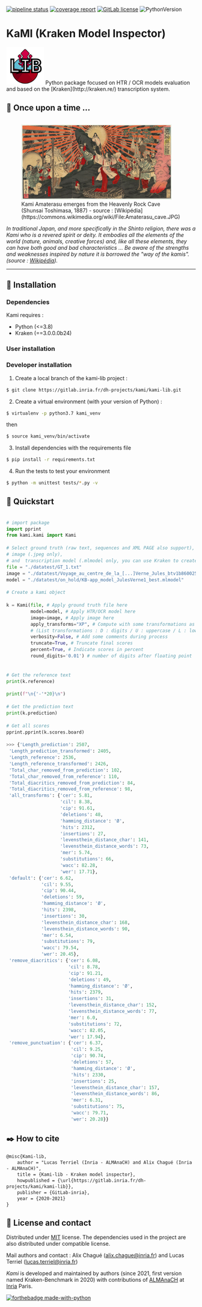 [![pipeline status](https://gitlab.inria.fr/dh-projects/kami/kami-lib/badges/master/pipeline.svg)](https://gitlab.inria.fr/dh-projects/kami/kami-lib/-/commits/master) [![coverage report](https://gitlab.inria.fr/dh-projects/kami/kami-lib/badges/master/coverage.svg)](https://gitlab.inria.fr/dh-projects/kami/kami-lib/-/commits/master) [![GitLab license](https://img.shields.io/github/license/Naereen/StrapDown.js.svg)](https://gitlab.inria.fr/dh-projects/kami/Kami-lib/master/LICENSE)
![PythonVersion](https://img.shields.io/badge/python-3.7%20%7C%203.8-blue)
# KaMI (Kraken Model Inspector)

<!--![KaMI lib logo](./docs/static/kramin_carmin_lib.png)-->

<img src="./docs/static/kramin_carmin_lib.png" alt="KaMI lib logo" height="100" width ="100"/>
Python package focused on HTR / OCR models evaluation and based on the [Kraken](http://kraken.re/) transcription system.

## :japanese_castle: Once upon a time ... 

<div>
<figure style="float: left">
  <img src="./docs/static/Amaterasu_cave.jpg" alt="Amaterasu emerges from the Heavenly Rock Cave (Shunsai Toshimasa, 1887) - src : Wikipedia" height="200" width ="400"/>
  <figcaption>Kami Amaterasu emerges from the Heavenly Rock Cave (Shunsai Toshimasa, 1887) - source : [Wikipédia](https://commons.wikimedia.org/wiki/File:Amaterasu_cave.JPG)</figcaption>
</figure>

----


*In traditional Japan, and more specifically in the Shinto religion, there was a Kami who is a revered spirit or deity. It embodies all the elements of the world (nature, animals, creative forces) and, like all these elements, they can have both good and bad characteristics ... Be aware of the strengths and weaknesses inspired by nature it is borrowed the "way of the kamis". (source : [Wikipédia](https://fr.wikipedia.org/wiki/Kami_(divinit%C3%A9))).*

----

## :electric_plug: Installation

### Dependencies 

Kami requires : 

* Python (<=3.8)
* Kraken (==3.0.0.0b24)

### User installation 

### Developer installation 

1. Create a local branch of the kami-lib project :

```bash
$ git clone https://gitlab.inria.fr/dh-projects/kami/kami-lib.git
```

2. Create a virtual environment (with your version of Python) :

```bash
$ virtualenv -p python3.7 kami_venv
```

then 

```bash
$ source kami_venv/bin/activate
```

3. Install dependencies with the requirements file

```bash
$ pip install -r requirements.txt
```

4. Run the tests to test your environment

```bash
$ python -m unittest tests/*.py -v
```

## :key: Quickstart

<!-- You can launch binder to see notebook with tutorial too -->

```python

# import package 
import pprint
from kami.kami import Kami

# Select ground truth (raw text, sequences and XML PAGE also support), 
# image (.jpeg only), 
# and  transcription model (.mlmodel only, you can use Kraken to create one).
file = "./datatest/GT_1.txt"
image = "./datatest/Voyage_au_centre_de_la_[...]Verne_Jules_btv1b8600259v_16.jpeg"
model = "./datatest/on_hold/KB-app_model_JulesVerne1_best.mlmodel"

# Create a kami object

k = Kami(file, # Apply ground truth file here
         model=model, # Apply HTR/OCR model here
         image=image, # Apply image here
         apply_transforms="XP", # Compute with some transformations as remove diacritics and punctuations
         # (List transformations : D : digits / U : uppercase / L : lowercase / P : punctuation / X : diacritics [OPTIONAL])
         verbosity=False, # Add some comments during process
         truncate=True, # Truncate final scores
         percent=True, # Indicate scores in percent
         round_digits='0.01') # number of digits after floating point


# Get the reference text
print(k.reference)

print(f"\n{'-'*20}\n")

# Get the prediction text
print(k.prediction)

# Get all scores 
pprint.pprint(k.scores.board)

>>> {'Length_prediction': 2507,
 'Length_prediction_transformed': 2405,
 'Length_reference': 2536,
 'Length_reference_transformed': 2426,
 'Total_char_removed_from_prediction': 102,
 'Total_char_removed_from_reference': 110,
 'Total_diacritics_removed_from_prediction': 84,
 'Total_diacritics_removed_from_reference': 98,
 'all_transforms': {'cer': 5.81,
                    'cil': 8.38,
                    'cip': 91.61,
                    'deletions': 48,
                    'hamming_distance': 'Ø',
                    'hits': 2312,
                    'insertions': 27,
                    'levensthein_distance_char': 141,
                    'levensthein_distance_words': 73,
                    'mer': 5.74,
                    'substitutions': 66,
                    'wacc': 82.28,
                    'wer': 17.71},
 'default': {'cer': 6.62,
             'cil': 9.55,
             'cip': 90.44,
             'deletions': 59,
             'hamming_distance': 'Ø',
             'hits': 2398,
             'insertions': 30,
             'levensthein_distance_char': 168,
             'levensthein_distance_words': 90,
             'mer': 6.54,
             'substitutions': 79,
             'wacc': 79.54,
             'wer': 20.45},
 'remove_diacritics': {'cer': 6.08,
                       'cil': 8.78,
                       'cip': 91.21,
                       'deletions': 49,
                       'hamming_distance': 'Ø',
                       'hits': 2379,
                       'insertions': 31,
                       'levensthein_distance_char': 152,
                       'levensthein_distance_words': 77,
                       'mer': 6.0,
                       'substitutions': 72,
                       'wacc': 82.05,
                       'wer': 17.94},
 'remove_punctuation': {'cer': 6.37,
                        'cil': 9.25,
                        'cip': 90.74,
                        'deletions': 57,
                        'hamming_distance': 'Ø',
                        'hits': 2330,
                        'insertions': 25,
                        'levensthein_distance_char': 157,
                        'levensthein_distance_words': 86,
                        'mer': 6.31,
                        'substitutions': 75,
                        'wacc': 79.71,
                        'wer': 20.28}}

```


<!--
## :bulb: Usage

- Ground truth formats (alto/txt) + model format
- comparer deux séquences de caractères
- options de preprocessing (codes lettres)
- types de métriques (article de réf.)

## :sparkles: History & Motivation
-->

## :black_nib: How to cite 

```
@misc{Kami-lib,
    author = "Lucas Terriel (Inria - ALMAnaCH) and Alix Chagué (Inria - ALMAnaCH)",
    title = {Kami-lib - Kraken model inspector},
    howpublished = {\url{https://gitlab.inria.fr/dh-projects/kami/kami-lib}},
    publisher = {GitLab-inria},
    year = {2020-2021}
}
```

## :octopus: License and contact

Distributed under [MIT](./LICENSE) license. The dependencies used in the project are  also distributed under compatible 
license.

Mail authors and contact : Alix Chagué (alix.chague@inria.fr) and Lucas Terriel (lucas.terriel@inria.fr) 

*Kami* is developed and maintained by authors (since 2021, first version named Kraken-Benchmark in 2020) 
with contributions of [ALMAnaCH](http://almanach.inria.fr/index-en.html) at [Inria](https://www.inria.fr/en) Paris.


[![forthebadge made-with-python](http://ForTheBadge.com/images/badges/made-with-python.svg)](https://www.python.org/)
